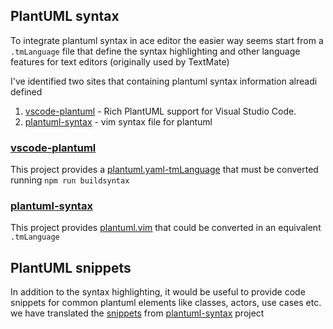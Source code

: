 ## PlantUML syntax

To integrate plantuml syntax in ace editor the easier way seems start from  a `.tmLanguage` file that define the syntax highlighting and other language features for text editors (originally used by TextMate)

I've identified two sites that containing plantuml syntax information alreadi defined 
1. [vscode-plantuml] - Rich PlantUML support for Visual Studio Code.
2. [plantuml-syntax] - vim syntax file for plantuml

### [vscode-plantuml] 

This project provides a [plantuml.yaml-tmLanguage](https://github.com/qjebbs/vscode-plantuml/blob/master/syntaxes/plantuml.yaml-tmLanguage) that must be converted running `npm run buildsyntax`

### [plantuml-syntax] 

This project provides [plantuml.vim](https://github.com/aklt/plantuml-syntax/blob/master/syntax/plantuml.vim) that could be converted in an equivalent `.tmLanguage`

## PlantUML snippets

In addition to the syntax highlighting, it would be useful to provide code snippets for common plantuml elements like classes, actors, use cases etc. we have translated the [snippets][vscode-snippets] from [plantuml-syntax] project 

[plantuml-syntax]: https://github.com/aklt/plantuml-syntax
[vscode-snippets]: https://code.visualstudio.com/docs/editor/userdefinedsnippets
[vscode-plantuml]: https://github.com/qjebbs/vscode-plantuml